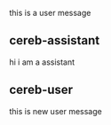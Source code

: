 
this  is a user message


cereb-assistant
---

hi i am a assistant

cereb-user
---

this  is new user message
